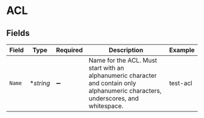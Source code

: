 # ACL


## Fields

| Field                                                                                                                              | Type                                                                                                                               | Required                                                                                                                           | Description                                                                                                                        | Example                                                                                                                            |
| ---------------------------------------------------------------------------------------------------------------------------------- | ---------------------------------------------------------------------------------------------------------------------------------- | ---------------------------------------------------------------------------------------------------------------------------------- | ---------------------------------------------------------------------------------------------------------------------------------- | ---------------------------------------------------------------------------------------------------------------------------------- |
| `Name`                                                                                                                             | **string*                                                                                                                          | :heavy_minus_sign:                                                                                                                 | Name for the ACL. Must start with an alphanumeric character and contain only alphanumeric characters, underscores, and whitespace. | test-acl                                                                                                                           |